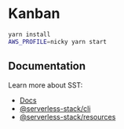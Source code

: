 # Kanban

```bash
yarn install
AWS_PROFILE=nicky yarn start
```

## Documentation

Learn more about SST:

- [Docs](https://docs.sst.dev/)
- [@serverless-stack/cli](https://docs.sst.dev/packages/cli)
- [@serverless-stack/resources](https://docs.sst.dev/packages/resources)
